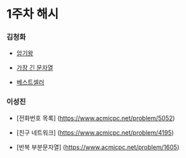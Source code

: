 # 1주차 해시

### 김청화
- [암기왕](https://www.acmicpc.net/problem/2776)

- [가장 긴 문자열](https://www.acmicpc.net/problem/3033)

- [베스트셀러](https://www.acmicpc.net/problem/1302)

### 이성진
- [전화번호 목록] (https://www.acmicpc.net/problem/5052) 

- [친구 네트워크] (https://www.acmicpc.net/problem/4195) 

- [반복 부분문자열] (https://www.acmicpc.net/problem/1605)
